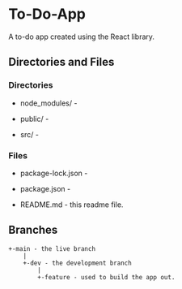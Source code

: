 # To-Do-App

A to-do app created using the React library.

## Directories and Files

### Directories

- node_modules/ -

- public/ -

- src/ -

### Files

- package-lock.json -

- package.json -

- README.md - this readme file.

## Branches

```
+-main - the live branch
    |
    +-dev - the development branch
        |
        +-feature - used to build the app out.
```
